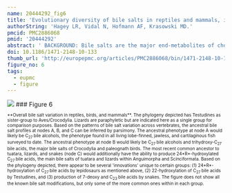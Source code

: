```yaml
---
name: 20444292_fig6
title: 'Evolutionary diversity of bile salts in reptiles and mammals, including analysis of ancient human and extinct giant ground sloth coprolites.'
authorString: 'Hagey LR, Vidal N, Hofmann AF, Krasowski MD.'
pmcid: PMC2886068
pmid: '20444292'
abstract: ' BACKGROUND: Bile salts are the major end-metabolites of cholesterol and are also important in lipid and protein digestion and in influencing the intestinal microflora. We greatly extend prior surveys of bile salt diversity in both reptiles and mammals, including analysis of 8,000 year old human coprolites and coprolites from the extinct Shasta ground sloth (Nothrotherium shastense). RESULTS: While there is significant variation of bile salts across species, bile salt profiles are generally stable within families and often within orders of reptiles and mammals, and do not directly correlate with differences in diet. The variation of bile salts generally accords with current molecular phylogenies of reptiles and mammals, including more recent groupings of squamate reptiles. For mammals, the most unusual finding was that the Paenungulates (elephants, manatees, and the rock hyrax) have a very different bile salt profile from the Rufous sengi and South American aardvark, two other mammals classified with Paenungulates in the cohort Afrotheria in molecular phylogenies. Analyses of the approximately 8,000 year old human coprolites yielded a bile salt profile very similar to that found in modern human feces. Analysis of the Shasta ground sloth coprolites (approximately 12,000 years old) showed the predominant presence of glycine-conjugated bile acids, similar to analyses of bile and feces of living sloths, in addition to a complex mixture of plant sterols and stanols expected from an herbivorous diet. CONCLUSIONS: The bile salt synthetic pathway has become longer and more complex throughout vertebrate evolution, with some bile salt modifications only found within single groups such as marsupials. Analysis of the evolution of bile salt structures in different species provides a potentially rich model system for the evolution of a complex biochemical pathway in vertebrates. Our results also demonstrate the stability of bile salts in coprolites preserved in arid climates, suggesting that bile salt analysis may have utility in selected paleontological research.'
doi: 10.1186/1471-2148-10-133
thumb_url: 'http://europepmc.org/articles/PMC2886068/bin/1471-2148-10-133-6.gif'
figure_no: 6
tags:
  - eupmc
  - figure
---
```

<img src='http://europepmc.org/articles/PMC2886068/bin/1471-2148-10-133-6.jpg' style='max-height: 300px'>
### Figure 6
<p style='font-size: 10px;'>**Overall bile salt variation in reptiles, birds, and mammals**. The phylogeny depicted has Testudines as sister-group to Aves/Crocodylia. Lizards are paraphyletic but are indicated here as a single group for comparison purposes. Based on the patterns of bile salt variation across vertebrates, the ancestral bile salt profiles at nodes A, B, and C can be inferred by parsimony. The ancestral phenotype at node A would likely be C<sub>27 </sub>bile alcohols, the phenotype found in all living lobe-finned, jawless, and cartilaginous fish surveyed to date. The ancestral phenotype at node B would likely be C<sub>27 </sub>bile alcohols and trihydroxy-C<sub>27 </sub>bile acids, the major bile salts of Crocodylia and paleognath birds. The most recent common ancestor to tuatara, lizards, and snakes (node C) would additionally have the ability to produce 24*R*-hydroxylated C<sub>27 </sub>bile acids, the main bile salts of tuatara and lizards within Anguimorpha and Scinciformata. Based on the phylogeny depicted, there appear to be several 'innovations' unique to certain groups: (1) 24*R*-hydroxylation of C<sub>27 </sub>bile acids by lepidosaurs as mentioned above, (2) 22-hydroxylation of C<sub>27 </sub>bile acids by Testudines, and (3) production of 7-deoxy and C<sub>23 </sub>bile acids by snakes. The figure does not show all the known bile salt modifications, but only some of the more common ones within in each group.</p>